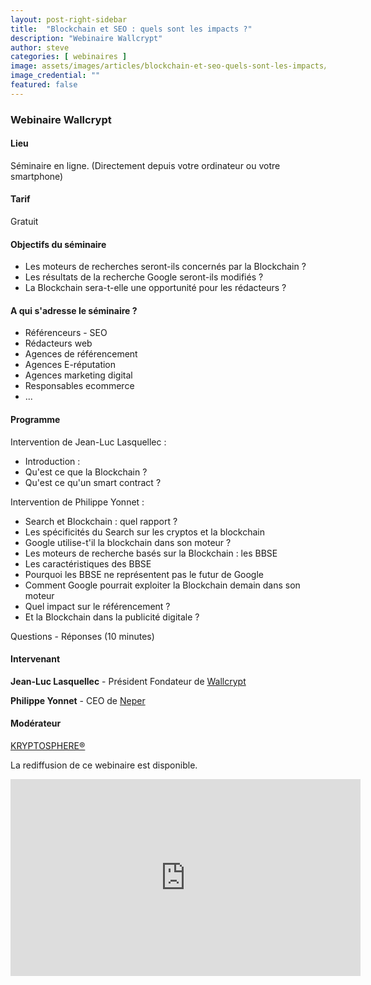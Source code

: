 ```yaml
---
layout: post-right-sidebar
title:  "Blockchain et SEO : quels sont les impacts ?"
description: "Webinaire Wallcrypt"
author: steve
categories: [ webinaires ]
image: assets/images/articles/blockchain-et-seo-quels-sont-les-impacts/1.jpg
image_credential: ""
featured: false
---
```


### Webinaire Wallcrypt

#### Lieu

Séminaire en ligne. (Directement depuis votre ordinateur ou votre smartphone)

#### Tarif

Gratuit

#### Objectifs du séminaire

- Les moteurs de recherches seront-ils concernés par la Blockchain ?
- Les résultats de la recherche Google seront-ils modifiés ?
- La Blockchain sera-t-elle une opportunité pour les rédacteurs ?

#### A qui s'adresse le séminaire ?

- Référenceurs - SEO
- Rédacteurs web
- Agences de référencement
- Agences E-réputation
- Agences marketing digital
- Responsables ecommerce
- ...

#### Programme

Intervention de Jean-Luc Lasquellec :

- Introduction :
- Qu'est ce que la Blockchain ?
- Qu'est ce qu'un smart contract ?

Intervention de Philippe Yonnet :

- Search et Blockchain : quel rapport ?
- Les spécificités du Search sur les cryptos et la blockchain
- Google utilise-t'il la blockchain dans son moteur ?
- Les moteurs de recherche basés sur la Blockchain : les BBSE
- Les caractéristiques des BBSE
- Pourquoi les BBSE ne représentent pas le futur de Google
- Comment Google pourrait exploiter la Blockchain demain dans son moteur
- Quel impact sur le référencement ?
- Et la Blockchain dans la publicité digitale ?

Questions - Réponses (10 minutes)

#### Intervenant

**Jean-Luc Lasquellec** - Président Fondateur de [Wallcrypt](https://wallcrypt.com/)

**Philippe Yonnet** - CEO de [Neper](Neper.fr)

#### Modérateur

[KRYPTOSPHERE®](https://kryptosphere.org/)

La rediffusion de ce webinaire est disponible.
<iframe width="560" height="315" src="https://www.youtube.com/embed/EeNwrQabAng" frameborder="0" allow="accelerometer; autoplay; clipboard-write; encrypted-media; gyroscope; picture-in-picture" allowfullscreen></iframe>